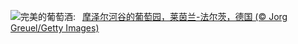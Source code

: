 ![](https://www.bing.com/th?id=OHR.RhinelandVineyards_ZH-CN3332101688_UHD.jpg&w=1000)完美的葡萄酒:&nbsp;&ensp;[摩泽尔河谷的葡萄园，莱茵兰-法尔茨，德国 (© Jorg Greuel/Getty Images)](https://www.bing.com/th?id=OHR.RhinelandVineyards_ZH-CN3332101688_UHD.jpg)
<br><br/>
